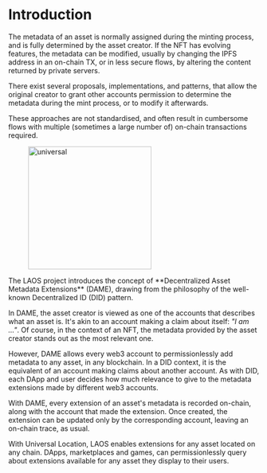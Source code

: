 # Introduction

The metadata of an asset is normally assigned during the minting process, and is fully determined by the asset creator. If the NFT has evolving features, the metadata can be modified, usually by changing the IPFS address in an on-chain TX, or in less secure flows, by altering the content returned by private servers.

There exist several proposals, implementations, and patterns, that allow the original creator to grant other accounts permission to determine the metadata during the mint process, or to modify it afterwards.

These approaches are not standardised, and often result in cumbersome flows with multiple (sometimes a large number of) on-chain transactions required.



<figure style={{ display: "flex", flexDirection: "column", alignItems: "center", textAlign: "center", margin: "auto" }}>
  <img src="/img/dame.avif" alt="universal" width="247" />
  <figcaption></figcaption>
</figure>
The LAOS project introduces the concept of **Decentralized Asset Metadata Extensions** (DAME), drawing from the philosophy of the well-known Decentralized ID (DID) pattern.

In DAME, the asset creator is viewed as one of the accounts that describes what an asset is. It's akin to an account making a claim about itself: _"I am ..."_. Of course, in the context of an NFT, the metadata provided by the asset creator stands out as the most relevant one.

However, DAME allows every web3 account to permissionlessly add metadata to any asset, in any blockchain. In a DID context, it is the equivalent of an account making claims about another account. As with DID, each DApp and user decides how much relevance to give to the metadata extensions made by different web3 accounts.

With DAME, every extension of an asset's metadata is recorded on-chain, along with the account that made the extension. Once created, the extension can be updated only by the corresponding account,  leaving an on-chain trace, as usual.&#x20;

With Universal Location, LAOS enables extensions for any asset located on any chain. DApps, marketplaces and games, can permissionlessly query about extensions available for any asset they display to their users.   &#x20;
